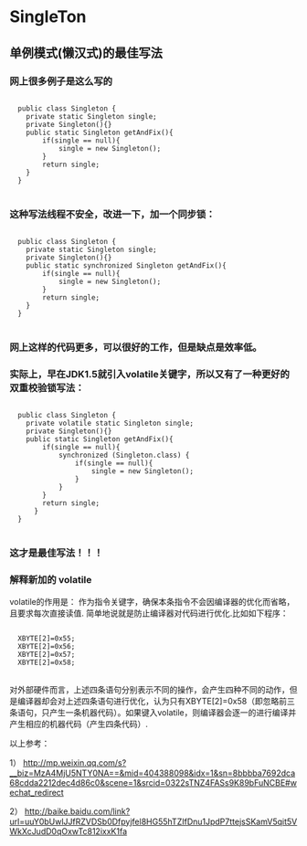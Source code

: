 # SingleTon
## 单例模式(懒汉式)的最佳写法
### 网上很多例子是这么写的
<pre>
<code>
  public class Singleton {
  	private static Singleton single;
  	private Singleton(){}
  	public static Singleton getAndFix(){
  		if(single == null){
  			single = new Singleton();
  		}
  		return single;
  	}
  }
</code>
</pre>
### 这种写法线程不安全，改进一下，加一个同步锁：
<pre>
<code>
  public class Singleton {
  	private static Singleton single;
  	private Singleton(){}
  	public static synchronized Singleton getAndFix(){
  		if(single == null){
  			single = new Singleton();
  		}
  		return single;
  	}
  }
</code>
</pre>
### 网上这样的代码更多，可以很好的工作，但是缺点是效率低。
### 实际上，早在JDK1.5就引入volatile关键字，所以又有了一种更好的双重校验锁写法：
<pre>
<code>
  public class Singleton {
  	private volatile static Singleton single;
  	private Singleton(){}
  	public static Singleton getAndFix(){
  		if(single == null){
  			synchronized (Singleton.class) {
  				if(single == null){
  					single = new Singleton();
  				}
  			}
  		}
  		return single;
	  }
  }
</code>
</pre>
### 这才是最佳写法！！！
### 解释新加的 volatile
volatile的作用是： 作为指令关键字，确保本条指令不会因编译器的优化而省略，且要求每次直接读值.
简单地说就是防止编译器对代码进行优化.比如如下程序：
<pre>
<code>
  XBYTE[2]=0x55;
  XBYTE[2]=0x56;
  XBYTE[2]=0x57;
  XBYTE[2]=0x58;
</code>
</pre>
对外部硬件而言，上述四条语句分别表示不同的操作，会产生四种不同的动作，但是编译器却会对上述四条语句进行优化，认为只有XBYTE[2]=0x58（即忽略前三条语句，只产生一条机器代码）。如果键入volatile，则编译器会逐一的进行编译并产生相应的机器代码（产生四条代码）.

以上参考：

1） http://mp.weixin.qq.com/s?__biz=MzA4MjU5NTY0NA==&mid=404388098&idx=1&sn=8bbbba7692dca68cdda2212dec4d86c0&scene=1&srcid=0322sTNZ4FASs9K89bFuNCBE#wechat_redirect

2） http://baike.baidu.com/link?url=uuY0bUwlJJfRZVDSb0Dfpyjfel8HG55hTZIfDnu1JpdP7ttejsSKamV5qit5VWkXcJudD0qOxwTc812ixxK1fa
